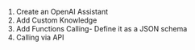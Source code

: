 1. Create an OpenAI Assistant
2. Add Custom Knowledge
3. Add Functions Calling- Define it as a JSON schema
4. Calling via API